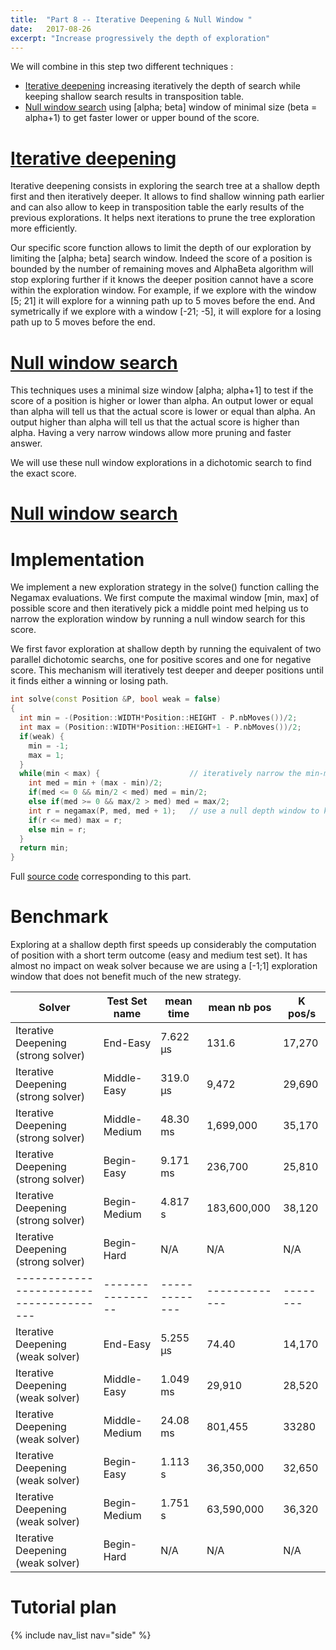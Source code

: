 ```yaml
---
title:  "Part 8 -- Iterative Deepening & Null Window "
date:   2017-08-26
excerpt: "Increase progressively the depth of exploration"
---
```


We will combine in this step two different techniques :

- [Iterative deepening](https://chessprogramming.wikispaces.com/Iterative+Deepening) increasing iteratively the depth of search while keeping shallow search results in transposition table.
- [Null window search](https://chessprogramming.wikispaces.com/Null+Window) using \[alpha; beta\] window of minimal size (beta = alpha+1) to get faster lower or upper bound of the score.


# [Iterative deepening](https://chessprogramming.wikispaces.com/Iterative+Deepening)

Iterative deepening consists in exploring the search tree at a shallow depth first and then iteratively deeper. It allows to find shallow winning path earlier and can also allow to keep in transposition table the early results of the previous explorations. It helps next iterations to prune the tree exploration more efficiently.

Our specific score function allows to limit the depth of our exploration by limiting the \[alpha; beta\] search window. Indeed the score of a position is bounded by the number of remaining moves and AlphaBeta algorithm will stop exploring further if it knows the deeper position cannot have a score within the exploration window. For example, if we explore with the window \[5; 21\] it will explore for a winning path up to 5 moves before the end. And symetrically if we explore with a window \[-21; -5\], it will explore for a losing path up to 5 moves before the end.

# [Null window search](https://chessprogramming.wikispaces.com/Null+Window)

This techniques uses a minimal size window \[alpha; alpha+1\] to test if the score of a position is higher or lower than alpha. An output lower or equal than alpha will tell us that the actual score is lower or equal than alpha. An output higher than alpha will tell us that the actual score is higher than alpha. Having a very narrow windows allow more pruning and faster answer. 

We will use these null window explorations in a dichotomic search to find the exact score. 

# [Null window search](https://chessprogramming.wikispaces.com/Null+Window)


# Implementation

We implement a new exploration strategy in the solve() function calling the Negamax evaluations. We first compute the maximal window \[min, max\] of possible score and then iteratively pick a middle point med helping us to narrow the exploration window by running a null window search for this score.

We first favor exploration at shallow depth by running the equivalent of two parallel dichotomic searchs, one for positive scores and one for negative score. This mechanism will iteratively test deeper and deeper positions until it finds either a winning or losing path.

```c++
int solve(const Position &P, bool weak = false) 
{
  int min = -(Position::WIDTH*Position::HEIGHT - P.nbMoves())/2;
  int max = (Position::WIDTH*Position::HEIGHT+1 - P.nbMoves())/2;
  if(weak) {
    min = -1;
    max = 1;
  }
  while(min < max) {                    // iteratively narrow the min-max exploration window
    int med = min + (max - min)/2;
    if(med <= 0 && min/2 < med) med = min/2;
    else if(med >= 0 && max/2 > med) med = max/2;
    int r = negamax(P, med, med + 1);   // use a null depth window to know if the actual score is greater or smaller than med
    if(r <= med) max = r;
    else min = r;
  }
  return min;
}
```

Full [source code](https://github.com/PascalPons/connect4/releases/tag/part8) corresponding to this part.


# Benchmark

Exploring at a shallow depth first speeds up considerably the computation of position with a short term outcome (easy and medium test set). It has almost no impact on weak solver because we are using a \[-1;1\] exploration window that does not benefit much of the new strategy.


|Solver                                 |Test Set name   |mean time    |mean nb pos  |K pos/s |
----------------------------------------|----------------|-------------|-------------|--------|
|Iterative Deepening (strong solver)    |End-Easy        |7.622 μs     |131.6        |17,270  |
|Iterative Deepening (strong solver)    |Middle-Easy     |319.0 μs     |9,472        |29,690  |
|Iterative Deepening (strong solver)    |Middle-Medium   |48.30 ms     |1,699,000    |35,170  |
|Iterative Deepening (strong solver)    |Begin-Easy      |9.171 ms     |236,700      |25,810  |
|Iterative Deepening (strong solver)    |Begin-Medium    |4.817 s      |183,600,000  |38,120  |
|Iterative Deepening (strong solver)    |Begin-Hard      |N/A          |N/A          |N/A     |
|---------------------------------------|----------------|-------------|-------------|--------|
|Iterative Deepening (weak solver)      |End-Easy        |5.255 μs     |74.40        |14,170  |
|Iterative Deepening (weak solver)      |Middle-Easy     |1.049 ms     |29,910       |28,520  |
|Iterative Deepening (weak solver)      |Middle-Medium   |24.08 ms     |801,455      |33280   |
|Iterative Deepening (weak solver)      |Begin-Easy      |1.113 s      |36,350,000   |32,650  |
|Iterative Deepening (weak solver)      |Begin-Medium    |1.751 s      |63,590,000   |36,320  |
|Iterative Deepening (weak solver)      |Begin-Hard      |N/A          |N/A          |N/A     |

# Tutorial plan
{% include nav_list nav="side" %}
